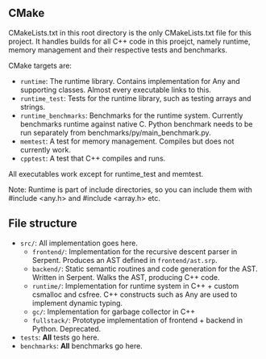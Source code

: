 CMake
-----

CMakeLists.txt in this root directory is the only CMakeLists.txt file for this project. It handles builds for 
all C++ code in this proejct, namely runtime, memory management and their respective tests and benchmarks.

CMake targets are:

- ``runtime``: The runtime library. Contains implementation for Any and supporting classes. Almost every executable links to this.
- ``runtime_test``: Tests for the runtime library, such as testing arrays and strings.
- ``runtime_benchmarks``: Benchmarks for the runtime system. Currently benchmarks runtime against native C. Python benchmark needs to be run separately from benchmarks/py/main_benchmark.py.
- ``memtest``: A test for memory management. Compiles but does not currently work.
- ``cpptest``: A test that C++ compiles and runs.

All executables work except for runtime_test and memtest. 

Note: Runtime is part of include directories, so you can include them with #include <any.h> and #include <array.h> etc.

File structure
--------------

- ``src/``: All implementation goes here.
  - ``frontend/``: Implementation for the recursive descent parser in Serpent. Produces an AST defined in ``frontend/ast.srp``.
  - ``backend/``: Static semantic routines and code generation for the AST. Written in Serpent. Walks the AST, producing C++ code.
  - ``runtime/``: Implementation for runtime system in C++ + custom csmalloc and csfree. C++ constructs such as Any are used to implement dynamic typing.
  - ``gc/``: Implementation for garbage collector in C++
  - ``fullstack/``: Prototype implementation of frontend + backend in Python. Deprecated.
- ``tests``: **All** tests go here.
- ``benchmarks``: **All** benchmarks go here.

